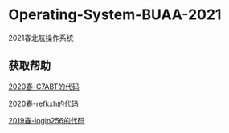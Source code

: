 # Operating-System-BUAA-2021

2021春北航操作系统

## 获取帮助

[2020春-C7ABT的代码](https://github.com/C7ABT/BUAA_OS_2020/tree/master)

[2020春-refkxh的代码](https://github.com/refkxh/BUAA_OS_2020Spring)

[2019春-login256的代码](https://github.com/login256/BUAA-OS-2019)
